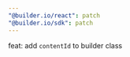 ```yaml
---
"@builder.io/react": patch
"@builder.io/sdk": patch
---
```


feat: add `contentId` to builder class
